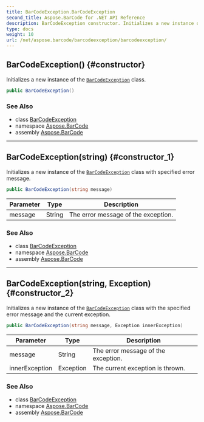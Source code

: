 ```yaml
---
title: BarCodeException.BarCodeException
second_title: Aspose.BarCode for .NET API Reference
description: BarCodeException constructor. Initializes a new instance of the BarCodeException class
type: docs
weight: 10
url: /net/aspose.barcode/barcodeexception/barcodeexception/
---
```

## BarCodeException() {#constructor}

Initializes a new instance of the [`BarCodeException`](../) class.

```csharp
public BarCodeException()
```

### See Also

* class [BarCodeException](../)
* namespace [Aspose.BarCode](../../barcodeexception/)
* assembly [Aspose.BarCode](../../../)

---

## BarCodeException(string) {#constructor_1}

Initializes a new instance of the [`BarCodeException`](../) class with specified error message.

```csharp
public BarCodeException(string message)
```

| Parameter | Type | Description |
| --- | --- | --- |
| message | String | The error message of the exception. |

### See Also

* class [BarCodeException](../)
* namespace [Aspose.BarCode](../../barcodeexception/)
* assembly [Aspose.BarCode](../../../)

---

## BarCodeException(string, Exception) {#constructor_2}

Initializes a new instance of the [`BarCodeException`](../) class with the specified error message and the current exception.

```csharp
public BarCodeException(string message, Exception innerException)
```

| Parameter | Type | Description |
| --- | --- | --- |
| message | String | The error message of the exception. |
| innerException | Exception | The current exception is thrown. |

### See Also

* class [BarCodeException](../)
* namespace [Aspose.BarCode](../../barcodeexception/)
* assembly [Aspose.BarCode](../../../)


